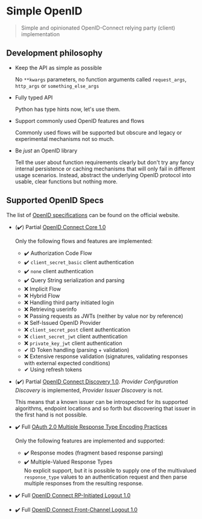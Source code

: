 # Simple OpenID

> Simple and opinionated OpenID-Connect relying party (client) implementation


## Development philosophy

- Keep the API as simple as possible

  No `**kwargs` parameters, no function arguments called `request_args`, `http_args` or `something_else_args`

- Fully typed API

  Python has type hints now, let's use them.

- Support commonly used OpenID features and flows

  Commonly used flows will be supported but obscure and legacy or experimental mechanisms not so much.

- Be *just* an OpenID library

  Tell the user about function requirements clearly but don't try any fancy internal persistence or caching mechanisms that will only fail in different usage scenarios.
  Instead, abstract the underlying OpenID protocol into usable, clear functions but nothing more.


## Supported OpenID Specs

The list of [OpenID specifications](https://openid.net/developers/specs/) can be found on the official website.

- (✔️) Partial [OpenID Connect Core 1.0](https://openid.net/specs/openid-connect-core-1_0.html)

  Only the following flows and features are implemented:
  - ✔️ Authorization Code Flow
  - ✔️ `client_secret_basic` client authentication
  - ✔️ `none` client authentication
  - ✔️ Query String serialization and parsing
  - ❌ Implicit Flow
  - ❌ Hybrid Flow
  - ❌ Handling third party initiated login
  - ❌ Retrieving userinfo
  - ❌ Passing requests as JWTs (neither by value nor by reference)
  - ❌ Self-Issued OpenID Provider
  - ❌ `client_secret_post` client authentication
  - ❌ `client_secret_jwt` client authentication
  - ❌ `private_key_jwt` client authentication
  - ✔ ID Token handling (parsing + validation)
  - ❌ Extensive response validation (signatures, validating responses with external expected conditions)
  - ✔ Using refresh tokens

- (✔️) Partial [OpenID Connect Discovery 1.0](https://openid.net/specs/openid-connect-discovery-1_0.html).
  *Provider Configuration Discovery* is implemented, *Provider Issuer Discovery* is not.

  This means that a known issuer can be introspected for its supported algorithms, endpoint locations and so forth but discovering that issuer in the first hand is not possible.

- ✔️ Full [OAuth 2.0 Multiple Response Type Encoding Practices](https://openid.net/specs/oauth-v2-multiple-response-types-1_0.html)

  Only the following features are implemented and supported:
  - ✔️  Response modes (fragment based response parsing)
  - ✔️  Multiple-Valued Response Types <br>
    No explicit support, but it is possible to supply one of the multivalued `response_type` values to an authentication request and then parse multiple responses from the resulting response.

- ✔️ Full [OpenID Connect RP-Initiated Logout 1.0](https://openid.net/specs/openid-connect-rpinitiated-1_0.html)

- ✔️ Full [OpenID Connect Front-Channel Logout 1.0](https://openid.net/specs/openid-connect-frontchannel-1_0.html)
